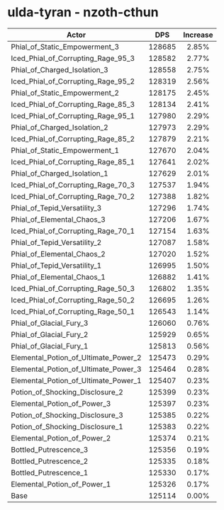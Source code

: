 # ulda-tyran - nzoth-cthun
| Actor | DPS | Increase |
|---|:---:|:---:|
|Phial_of_Static_Empowerment_3|128685|2.85%|
|Iced_Phial_of_Corrupting_Rage_95_3|128582|2.77%|
|Phial_of_Charged_Isolation_3|128558|2.75%|
|Iced_Phial_of_Corrupting_Rage_95_2|128319|2.56%|
|Phial_of_Static_Empowerment_2|128175|2.45%|
|Iced_Phial_of_Corrupting_Rage_85_3|128134|2.41%|
|Iced_Phial_of_Corrupting_Rage_95_1|127980|2.29%|
|Phial_of_Charged_Isolation_2|127973|2.29%|
|Iced_Phial_of_Corrupting_Rage_85_2|127879|2.21%|
|Phial_of_Static_Empowerment_1|127670|2.04%|
|Iced_Phial_of_Corrupting_Rage_85_1|127641|2.02%|
|Phial_of_Charged_Isolation_1|127629|2.01%|
|Iced_Phial_of_Corrupting_Rage_70_3|127537|1.94%|
|Iced_Phial_of_Corrupting_Rage_70_2|127388|1.82%|
|Phial_of_Tepid_Versatility_3|127296|1.74%|
|Phial_of_Elemental_Chaos_3|127206|1.67%|
|Iced_Phial_of_Corrupting_Rage_70_1|127154|1.63%|
|Phial_of_Tepid_Versatility_2|127087|1.58%|
|Phial_of_Elemental_Chaos_2|127020|1.52%|
|Phial_of_Tepid_Versatility_1|126995|1.50%|
|Phial_of_Elemental_Chaos_1|126882|1.41%|
|Iced_Phial_of_Corrupting_Rage_50_3|126802|1.35%|
|Iced_Phial_of_Corrupting_Rage_50_2|126695|1.26%|
|Iced_Phial_of_Corrupting_Rage_50_1|126543|1.14%|
|Phial_of_Glacial_Fury_3|126060|0.76%|
|Phial_of_Glacial_Fury_2|125929|0.65%|
|Phial_of_Glacial_Fury_1|125813|0.56%|
|Elemental_Potion_of_Ultimate_Power_2|125473|0.29%|
|Elemental_Potion_of_Ultimate_Power_3|125464|0.28%|
|Elemental_Potion_of_Ultimate_Power_1|125407|0.23%|
|Potion_of_Shocking_Disclosure_2|125399|0.23%|
|Elemental_Potion_of_Power_3|125397|0.23%|
|Potion_of_Shocking_Disclosure_3|125385|0.22%|
|Potion_of_Shocking_Disclosure_1|125383|0.22%|
|Elemental_Potion_of_Power_2|125374|0.21%|
|Bottled_Putrescence_3|125356|0.19%|
|Bottled_Putrescence_2|125335|0.18%|
|Bottled_Putrescence_1|125330|0.17%|
|Elemental_Potion_of_Power_1|125326|0.17%|
|Base|125114|0.00%|
